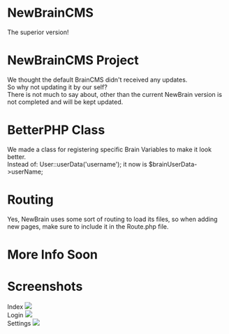 # NewBrainCMS
 The superior version!
 
# NewBrainCMS Project
 We thought the default BrainCMS didn't received any updates. <br> So why not updating it by our self?
 <br>
 There is not much to say about, other than the current NewBrain version is not completed and will be kept updated.
 
# BetterPHP Class 
  We made a class for registering specific Brain Variables to make it look better.<br>
  Instead of:  User::userData('username'); it now is $brainUserData->userName;
# Routing
  Yes, NewBrain uses some sort of routing to load its files, so when adding new pages, make sure to include it in the Route.php file.
 
# More Info Soon 
 
# Screenshots
 Index
<img src="https://raw.githubusercontent.com/SatisfactionEntity/NewBrainCMS/main/screenshots/ss1.png?token=AJ7P54KFIGKSZLRFEGTSWBTBIXRB2"><br>
 Login
<img src="https://raw.githubusercontent.com/SatisfactionEntity/NewBrainCMS/main/screenshots/ss2.png?token=AJ7P54PMYBFBZ55OVJ4UQXLBIXRFW"><br>
 Settings 
<img src="https://raw.githubusercontent.com/SatisfactionEntity/NewBrainCMS/main/screenshots/ss3.png?token=AJ7P54POJJDJEVAXYLUWLADBIXRII">
